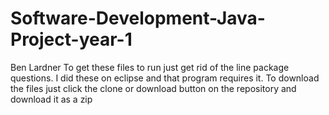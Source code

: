 # Software-Development-Java-Project-year-1
Ben Lardner
To get these files to run just get rid of the line package questions. I did these on eclipse and that program requires it.
To download the files just click the clone or download button on the repository and download it as a zip
